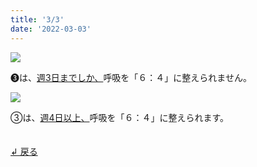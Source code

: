```yaml
---
title: '3/3'
date: '2022-03-03'
---
```

![](/images/03_1.jpg)

➌は、[週3日までしか、]()呼吸を「６：４」に整えられません。   

![](/images/03_2.jpg)

③は、[週4日以上、]()呼吸を「６：４」に整えられます。

　  
[ ↲ 戻る ](https://01234567890.thebase.in/about)
